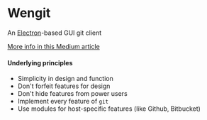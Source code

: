 # Wengit
An [Electron](https://github.com/atom/electron)-based GUI git client

[More info in this Medium article](https://medium.com/@PitaJ/making-wengit-341528bebc72)

#### Underlying principles
+ Simplicity in design and function
+ Don't forfeit features for design
+ Don't hide features from power users
+ Implement every feature of `git`
+ Use modules for host-specific features (like Github, Bitbucket)
